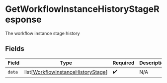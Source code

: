 # GetWorkflowInstanceHistoryStageResponse

The workflow instance stage history


## Fields

| Field                                                                                     | Type                                                                                      | Required                                                                                  | Description                                                                               |
| ----------------------------------------------------------------------------------------- | ----------------------------------------------------------------------------------------- | ----------------------------------------------------------------------------------------- | ----------------------------------------------------------------------------------------- |
| `data`                                                                                    | list[[WorkflowInstanceHistoryStage](../../models/shared/workflowinstancehistorystage.md)] | :heavy_check_mark:                                                                        | N/A                                                                                       |